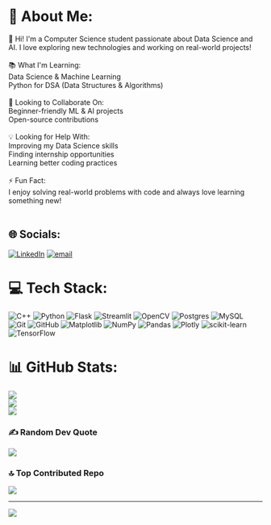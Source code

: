 # 💫 About Me:
👋 Hi! I'm a Computer Science student passionate about Data Science and AI. I love exploring new technologies and working on real-world projects!<br><br>📚 What I'm Learning:<br>Data Science & Machine Learning<br>Python for DSA (Data Structures & Algorithms)<br><br>🤝 Looking to Collaborate On:<br>Beginner-friendly ML & AI projects<br>Open-source contributions<br><br>💡 Looking for Help With:<br>Improving my Data Science skills<br>Finding internship opportunities<br>Learning better coding practices<br><br>⚡ Fun Fact:<br>I enjoy solving real-world problems with code and always love learning something new!<br><br>


## 🌐 Socials:
[![LinkedIn](https://img.shields.io/badge/LinkedIn-%230077B5.svg?logo=linkedin&logoColor=white)](https://linkedin.com/in/https://www.linkedin.com/in/divyanshi-arora2003) [![email](https://img.shields.io/badge/Email-D14836?logo=gmail&logoColor=white)](mailto:ardivyaora5353@gmail.com) 

# 💻 Tech Stack:
![C++](https://img.shields.io/badge/c++-%2300599C.svg?style=for-the-badge&logo=c%2B%2B&logoColor=white) ![Python](https://img.shields.io/badge/python-3670A0?style=for-the-badge&logo=python&logoColor=ffdd54) ![Flask](https://img.shields.io/badge/flask-%23000.svg?style=for-the-badge&logo=flask&logoColor=white) ![Streamlit](https://img.shields.io/badge/Streamlit-%23FE4B4B.svg?style=for-the-badge&logo=streamlit&logoColor=white) ![OpenCV](https://img.shields.io/badge/opencv-%23white.svg?style=for-the-badge&logo=opencv&logoColor=white) ![Postgres](https://img.shields.io/badge/postgres-%23316192.svg?style=for-the-badge&logo=postgresql&logoColor=white) ![MySQL](https://img.shields.io/badge/mysql-4479A1.svg?style=for-the-badge&logo=mysql&logoColor=white) ![Git](https://img.shields.io/badge/git-%23F05033.svg?style=for-the-badge&logo=git&logoColor=white) ![GitHub](https://img.shields.io/badge/github-%23121011.svg?style=for-the-badge&logo=github&logoColor=white) ![Matplotlib](https://img.shields.io/badge/Matplotlib-%23ffffff.svg?style=for-the-badge&logo=Matplotlib&logoColor=black) ![NumPy](https://img.shields.io/badge/numpy-%23013243.svg?style=for-the-badge&logo=numpy&logoColor=white) ![Pandas](https://img.shields.io/badge/pandas-%23150458.svg?style=for-the-badge&logo=pandas&logoColor=white) ![Plotly](https://img.shields.io/badge/Plotly-%233F4F75.svg?style=for-the-badge&logo=plotly&logoColor=white) ![scikit-learn](https://img.shields.io/badge/scikit--learn-%23F7931E.svg?style=for-the-badge&logo=scikit-learn&logoColor=white) ![TensorFlow](https://img.shields.io/badge/TensorFlow-%23FF6F00.svg?style=for-the-badge&logo=TensorFlow&logoColor=white)
# 📊 GitHub Stats:
![](https://github-readme-stats.vercel.app/api?username=Divshi05&theme=dark&hide_border=false&include_all_commits=true&count_private=true)<br/>
![](https://nirzak-streak-stats.vercel.app/?user=Divshi05&theme=dark&hide_border=false)<br/>
![](https://github-readme-stats.vercel.app/api/top-langs/?username=Divshi05&theme=dark&hide_border=false&include_all_commits=true&count_private=true&layout=compact)

### ✍️ Random Dev Quote
![](https://quotes-github-readme.vercel.app/api?type=horizontal&theme=radical)

### 🔝 Top Contributed Repo
![](https://github-contributor-stats.vercel.app/api?username=Divshi05&limit=5&theme=dark&combine_all_yearly_contributions=true)

---
[![](https://visitcount.itsvg.in/api?id=Divshi05&icon=0&color=0)](https://visitcount.itsvg.in)

<!-- Proudly created with GPRM ( https://gprm.itsvg.in ) -->

